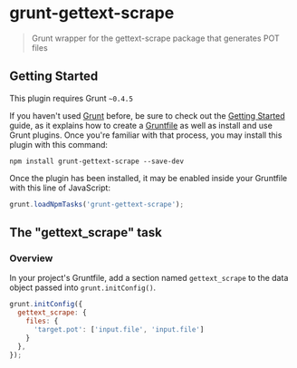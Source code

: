 # grunt-gettext-scrape

> Grunt wrapper for the gettext-scrape package that generates POT files

## Getting Started
This plugin requires Grunt `~0.4.5`

If you haven't used [Grunt](http://gruntjs.com/) before, be sure to check out the [Getting Started](http://gruntjs.com/getting-started) guide, as it explains how to create a [Gruntfile](http://gruntjs.com/sample-gruntfile) as well as install and use Grunt plugins. Once you're familiar with that process, you may install this plugin with this command:

```shell
npm install grunt-gettext-scrape --save-dev
```

Once the plugin has been installed, it may be enabled inside your Gruntfile with this line of JavaScript:

```js
grunt.loadNpmTasks('grunt-gettext-scrape');
```

## The "gettext_scrape" task

### Overview
In your project's Gruntfile, add a section named `gettext_scrape` to the data object passed into `grunt.initConfig()`.

```js
grunt.initConfig({
  gettext_scrape: {
	files: {
	  'target.pot': ['input.file', 'input.file']
	}
  },
});
```
